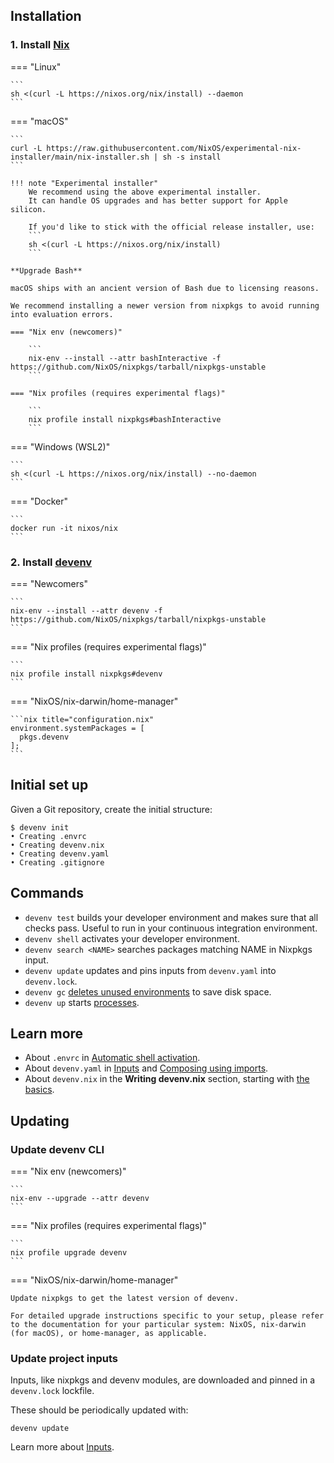 
## Installation


### 1. Install [Nix](https://nixos.org)

=== "Linux"

    ```
    sh <(curl -L https://nixos.org/nix/install) --daemon
    ```

=== "macOS"

    ```
    curl -L https://raw.githubusercontent.com/NixOS/experimental-nix-installer/main/nix-installer.sh | sh -s install
    ```

    !!! note "Experimental installer"
        We recommend using the above experimental installer.
        It can handle OS upgrades and has better support for Apple silicon.

        If you'd like to stick with the official release installer, use:
        ```
        sh <(curl -L https://nixos.org/nix/install)
        ```

    **Upgrade Bash**

    macOS ships with an ancient version of Bash due to licensing reasons.

    We recommend installing a newer version from nixpkgs to avoid running into evaluation errors.

    === "Nix env (newcomers)"

        ```
        nix-env --install --attr bashInteractive -f https://github.com/NixOS/nixpkgs/tarball/nixpkgs-unstable
        ```

    === "Nix profiles (requires experimental flags)"

        ```
        nix profile install nixpkgs#bashInteractive
        ```

=== "Windows (WSL2)"

    ```
    sh <(curl -L https://nixos.org/nix/install) --no-daemon
    ```

=== "Docker"

    ```
    docker run -it nixos/nix
    ```


### 2. Install [devenv](https://github.com/cachix/devenv)


=== "Newcomers"

    ```
    nix-env --install --attr devenv -f https://github.com/NixOS/nixpkgs/tarball/nixpkgs-unstable
    ```

=== "Nix profiles (requires experimental flags)"

    ```
    nix profile install nixpkgs#devenv
    ```

=== "NixOS/nix-darwin/home-manager"

    ```nix title="configuration.nix"
    environment.systemPackages = [ 
      pkgs.devenv
    ];
    ```


## Initial set up

Given a Git repository, create the initial structure:

```shell-session
$ devenv init
• Creating .envrc
• Creating devenv.nix
• Creating devenv.yaml
• Creating .gitignore
```

## Commands

- ``devenv test`` builds your developer environment and makes sure that all checks pass. Useful to run in your continuous integration environment.
- ``devenv shell`` activates your developer environment.
- ``devenv search <NAME>`` searches packages matching NAME in Nixpkgs input.
- ``devenv update`` updates and pins inputs from ``devenv.yaml`` into ``devenv.lock``.
- ``devenv gc`` [deletes unused environments](garbage-collection.md) to save disk space.
- ``devenv up`` starts [processes](processes.md).

## Learn more

- About ``.envrc`` in [Automatic shell activation](automatic-shell-activation.md).
- About ``devenv.yaml`` in [Inputs](inputs.md) and [Composing using imports](composing-using-imports.md).
- About ``devenv.nix`` in the **Writing devenv.nix** section, starting with [the basics](basics.md).

## Updating

### Update devenv CLI

=== "Nix env (newcomers)"

    ```
    nix-env --upgrade --attr devenv
    ```

=== "Nix profiles (requires experimental flags)"

    ```
    nix profile upgrade devenv
    ```

=== "NixOS/nix-darwin/home-manager"

    Update nixpkgs to get the latest version of devenv.

    For detailed upgrade instructions specific to your setup, please refer to the documentation for your particular system: NixOS, nix-darwin (for macOS), or home-manager, as applicable.

### Update project inputs

Inputs, like nixpkgs and devenv modules, are downloaded and pinned in a `devenv.lock` lockfile.

These should be periodically updated with:

```
devenv update
```

Learn more about [Inputs](inputs.md).
